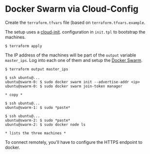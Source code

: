 # Docker Swarm via Cloud-Config

Create the `terraform.tfvars` file (based on `terraform.tfvars.example`.

The setup uses a [cloud-init][cloud-init].
configuration in `init.tpl` to bootstrap the machines.

```
$ terraform apply
```

The IP address of the machines will be part of the `output` variable
`master_ips`. Log into each one of them and setup the
[Docker Swarm][create-swarm].


```
$ terraform output master_ips

$ ssh ubuntu@...
ubuntu@swarm-0: $ sudo docker swarm init --advertise-addr <ip>
ubuntu@swarm-0: $ sudo docker swarm join-token manager

* copy *

$ ssh ubuntu@...
ubuntu@swarm-1: $ sudo *paste*

$ ssh ubuntu@...
ubuntu@swarm-2: $ sudo *paste*
ubuntu@swarm-2: $ sudo docker node ls

* lists the three machines *
```

To connect remotely, you'll have to configure the HTTPS endpoint to docker.

[cloud-init]: https://cloudinit.readthedocs.io/en/latest/
[create-swarm]: https://docs.docker.com/engine/swarm/swarm-tutorial/create-swarm/
[https]: https://docs.docker.com/engine/security/https/

